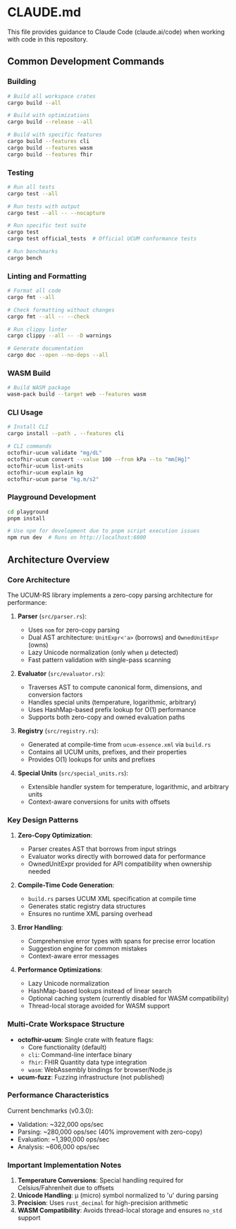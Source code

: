 # CLAUDE.md

This file provides guidance to Claude Code (claude.ai/code) when working with code in this repository.

## Common Development Commands

### Building
```bash
# Build all workspace crates
cargo build --all

# Build with optimizations
cargo build --release --all

# Build with specific features
cargo build --features cli
cargo build --features wasm
cargo build --features fhir
```

### Testing
```bash
# Run all tests
cargo test --all

# Run tests with output
cargo test --all -- --nocapture

# Run specific test suite
cargo test
cargo test official_tests  # Official UCUM conformance tests

# Run benchmarks
cargo bench
```

### Linting and Formatting
```bash
# Format all code
cargo fmt --all

# Check formatting without changes
cargo fmt --all -- --check

# Run clippy linter
cargo clippy --all -- -D warnings

# Generate documentation
cargo doc --open --no-deps --all
```

### WASM Build
```bash
# Build WASM package
wasm-pack build --target web --features wasm
```

### CLI Usage
```bash
# Install CLI
cargo install --path . --features cli

# CLI commands
octofhir-ucum validate "mg/dL"
octofhir-ucum convert --value 100 --from kPa --to "mm[Hg]"
octofhir-ucum list-units
octofhir-ucum explain kg
octofhir-ucum parse "kg.m/s2"
```

### Playground Development
```bash
cd playground
pnpm install

# Use npm for development due to pnpm script execution issues
npm run dev  # Runs on http://localhost:6000
```

## Architecture Overview

### Core Architecture
The UCUM-RS library implements a zero-copy parsing architecture for performance:

1. **Parser** (`src/parser.rs`):
   - Uses `nom` for zero-copy parsing
   - Dual AST architecture: `UnitExpr<'a>` (borrows) and `OwnedUnitExpr` (owns)
   - Lazy Unicode normalization (only when µ detected)
   - Fast pattern validation with single-pass scanning

2. **Evaluator** (`src/evaluator.rs`):
   - Traverses AST to compute canonical form, dimensions, and conversion factors
   - Handles special units (temperature, logarithmic, arbitrary)
   - Uses HashMap-based prefix lookup for O(1) performance
   - Supports both zero-copy and owned evaluation paths

3. **Registry** (`src/registry.rs`):
   - Generated at compile-time from `ucum-essence.xml` via `build.rs`
   - Contains all UCUM units, prefixes, and their properties
   - Provides O(1) lookups for units and prefixes

4. **Special Units** (`src/special_units.rs`):
   - Extensible handler system for temperature, logarithmic, and arbitrary units
   - Context-aware conversions for units with offsets

### Key Design Patterns

1. **Zero-Copy Optimization**:
   - Parser creates AST that borrows from input strings
   - Evaluator works directly with borrowed data for performance
   - OwnedUnitExpr provided for API compatibility when ownership needed

2. **Compile-Time Code Generation**:
   - `build.rs` parses UCUM XML specification at compile time
   - Generates static registry data structures
   - Ensures no runtime XML parsing overhead

3. **Error Handling**:
   - Comprehensive error types with spans for precise error location
   - Suggestion engine for common mistakes
   - Context-aware error messages

4. **Performance Optimizations**:
   - Lazy Unicode normalization
   - HashMap-based lookups instead of linear search
   - Optional caching system (currently disabled for WASM compatibility)
   - Thread-local storage avoided for WASM support

### Multi-Crate Workspace Structure

- **octofhir-ucum**: Single crate with feature flags:
  - Core functionality (default)
  - `cli`: Command-line interface binary
  - `fhir`: FHIR Quantity data type integration
  - `wasm`: WebAssembly bindings for browser/Node.js
- **ucum-fuzz**: Fuzzing infrastructure (not published)

### Performance Characteristics

Current benchmarks (v0.3.0):
- Validation: ~322,000 ops/sec
- Parsing: ~280,000 ops/sec (40% improvement with zero-copy)
- Evaluation: ~1,390,000 ops/sec
- Analysis: ~606,000 ops/sec

### Important Implementation Notes

1. **Temperature Conversions**: Special handling required for Celsius/Fahrenheit due to offsets
2. **Unicode Handling**: µ (micro) symbol normalized to 'u' during parsing
3. **Precision**: Uses `rust_decimal` for high-precision arithmetic
4. **WASM Compatibility**: Avoids thread-local storage and ensures `no_std` support
